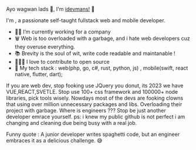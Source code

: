Ayo wagwan lads 🤣, I'm [idevmans!](https://github.com/idevmans) 👋

I'm , a passionate self-taught fullstack web and mobile developer.

- 👨‍💻 I’m currently working for a company 
- 🗑️ Web is too overloaded with a garbage, and i hate web developers cuz they overuse everything.
- 📚 Brevity is the soul of wit, write code readable and maintanable !
- 🧑🏻‍🔬 I love to contribute to open source
- 📙 My tech stack : web(php, go, c#, rust, python, js) , mobile(swift, react native, flutter, dart);


If you are web dev, stop fooking use JQuery you donut, its 2023 we have VUE,REACT,SVETLE.
Stop use 100+ css framework and 100000+ node libraries, pick tools wisely.
Nowdays most of the devs are fooking clowns that using over million unnecessary packages and libs.
Overloading their project with garbage.
Where is engineers ??? Stop be just another developer emrace yourself.
ps: i knew my public github is not perfect i am changing and cleaning due being busy with a real job.

Funny quote : A junior developer writes spaghetti code, but an engineer embraces it as a delicious challenge. 😅
